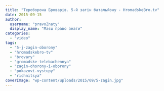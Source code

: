 ```yaml
---
title: "Тероборона Броварів. 5-й загін батальйону - HromadskeBro.tv"
date: 2015-09-15
author: 
  username: "pravoZnaty"
  display_name: "Маєш право знати"
categories: 
  - "video"
tags: 
  - "5-j-zagin-oborony"
  - "hromadskebro-tv"
  - "brovary"
  - "gromadske-telebachennya"
  - "zagin-ohorony-i-oborony"
  - "pokazovi-vystupy"
  - "richnitsya"
coverImage: "wp-content/uploads/2015/09/5-zagin.jpg"
---
```



